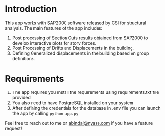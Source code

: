 # Introduction

This app works with SAP2000 software released by CSI for structural analysis.
The main features of the app includes:
1. Post processing of Section Cuts results obtained from SAP2000 to develop interactive plots for story forces.
2. Post Processing of Drifts and Displacements in the building.
3. Defining Generalized displacements in the building based on group definitions.

# Requirements

1. The app requires you install the requirements using requirements.txt file provided
2. You also need to have PostgreSQL installed on your system
3. After defining the credentials for the database in .env file you can launch the app by calling
``python app.py``

Feel free to reach out to me on abindal@nyase.com if you have a feature request!
